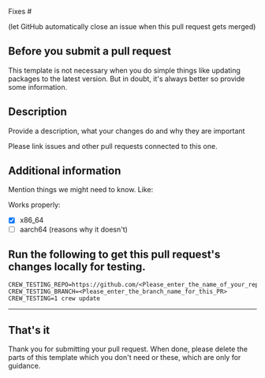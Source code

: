 Fixes #

(let GitHub automatically close an issue when this pull request gets merged)

## Before you submit a pull request
This template is not necessary when you do simple things like updating packages to the latest version. But in doubt, it's always better so provide some information.

## Description
Provide a description, what your changes do and why they are important

Please link issues and other pull requests connected to this one.

## Additional information
Mention things we might need to know. Like:

Works properly:
- [x] x86_64
- [ ] aarch64 (reasons why it doesn't)

## Run the following to get this pull request's changes locally for testing.
```
CREW_TESTING_REPO=https://github.com/<Please_enter_the_name_of_your_repo>/chromebrew.git CREW_TESTING_BRANCH=<Please_enter_the_branch_name_for_this_PR> CREW_TESTING=1 crew update
```
---

## That's it
Thank you for submitting your pull request.
When done, please delete the parts of this template which you don't need or these, which are only for guidance.
